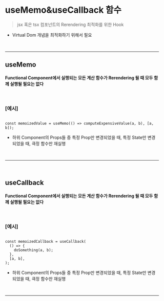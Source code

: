 # useMemo&useCallback 함수
> jsx 혹은 tsx 컴포넌트의 Rerendering 최적화를 위한 Hook
* Virtual Dom 개념을 최적화하기 위해서 필요

<br>
<hr> 

## useMemo
#### Functional Component에서 실행되는 모든 계산 함수가 Rerendering 될 때 모두 함께 실행될 필요는 없다

<br>

### [예시]
```tsx

const memoizedValue = useMemo(() => computeExpensiveValue(a, b), [a, b]);

```
* 하위 Component의 Props들 중 특정 Prop만 변경되었을 때, 특정 State만 변경되었을 때, 큭정 함수만 재실행

<br>
<hr>
<br>

## useCallback
#### Functional Component에서 실행되는 모든 계산 함수가 Rerendering 될 때 모두 함께 실행될 필요는 없다

<br>

### [예시]
```tsx

const memoizedCallback = useCallback(
  () => {
    doSomething(a, b);
  },
  [a, b],
);
```
* 하위 Component의 Props들 중 특정 Prop만 변경되었을 때, 특정 State만 변경되었을 때, 큭정 함수만 재실행

<br>
<hr>
<br>


